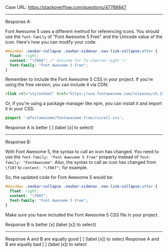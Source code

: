 Case URL: https://stackoverflow.com/questions/47788847

------
Response A:



Font Awesome 5 uses a different method for referencing icons. You should use the `font-family` of "Font Awesome 5 Free" and the Unicode value of the icon. Here's how you can modify your code:

```css
#mainNav .navbar-collapse .navbar-sidenav .nav-link-collapse:after {
  float: right;
  content: "\f068"; /* Unicode for fa-chevron-right */
  font-family: "Font Awesome 5 Free";
}
```

Remember to include the Font Awesome 5 CSS in your project. If you're using the free version, you can include it via CDN:

```html
<link rel="stylesheet" href="https://use.fontawesome.com/releases/v5.15.3/css/all.css" integrity="sha384-SZXxX4whJ79/gErwcOYf+zWLeJdY/qpuqC4cAa9rOGUstPomtqpuNWT9wdPEn2fk" crossorigin="anonymous">
```

Or, if you're using a package manager like npm, you can install it and import it in your CSS:

```css
@import '~@fortawesome/fontawesome-free/css/all.css';
```

Response A is better [ ] (label [x] to select)

-------
Response B:

With Font Awesome 5, the syntax to call an icon has changed. You need to use the `font-family: "Font Awesome 5 Free"` property instead of `font-family: "FontAwesome"`. Also, the syntax to call an icon has changed from `\f107` to `content: "\f007";` for example. 

So, the updated code for Font Awesome 5 would be:

```css
#mainNav .navbar-collapse .navbar-sidenav .nav-link-collapse:after {
  float: right;
  content: "\f007";
  font-family: "Font Awesome 5 Free";
}
```

Make sure you have included the Font Awesome 5 CSS file in your project.

Response B is better [x] (label [x]) to select)

-------

Response A and B are equally good [ ] (label [x]) to select
Response A and B are equally bad [ ] (label [x]) to select
